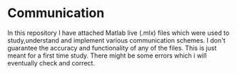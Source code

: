 # Communication
In this repository I have attached Matlab live (.mlx) files which were used to study,understand and implement  various communication schemes.
I don't guarantee the accuracy and functionality of any of the files.
This is just meant for a first time study.
There might be some errors which i will eventually check and correct.
